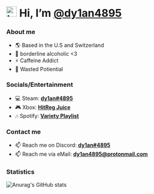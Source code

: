 # <img src="https://user-images.githubusercontent.com/1303154/88677602-1635ba80-d120-11ea-84d8-d263ba5fc3c0.gif" width="28px" alt="hi"> Hi, I’m [@dy1an4895](https://github.com/dy1an4895)
### About me
- 🌎 Based in the U.S and Switzerland 
- 🥤 borderline alcoholic <3
- ⚡ Caffeine Addict
- 🤡 Wasted Potiential

### Socials/Entertainment
- 💻 Steam: **[dy1an#4895](https://steamcommunity.com/id/dylanwtf/)**
- 🎮 Xbox: **[HitReg Juice](http://live.xbox.com/Profile?Gamertag=HitReg_Juice)**
- 🎶 Spotify: **[Variety Playlist](https://open.spotify.com/playlist/5izAMXOlAeEJ60FA6t2zdS?si=0891fe49f3994d6b)**

### Contact me
- 📫 Reach me on Discord: **[dy1an#4895](https://discord.com/users/844928313642057749)**
- 📫 Reach me via eMail: **[dy1an4895@protonmail.com](mailto:dy1an4895@protonmail.com)**

### Statistics
![Anurag's GitHub stats](https://github-readme-stats.vercel.app/api?username=dy1an4895&show_icons=true&title_color=ffffff&&text_color=daf7dc&bg_color=151515)
